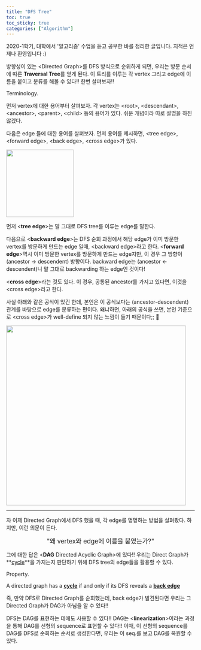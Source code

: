 ```yaml
---
title: "DFS Tree"
toc: true
toc_sticky: true
categories: ["Algorithm"]
---
```



2020-1학기, 대학에서 '알고리즘' 수업을 듣고 공부한 바를 정리한 글입니다. 지적은 언제나 환영입니다 :)

방향성이 있는 \<Directed Graph\>를 DFS 방식으로 순위하게 되면, 우리는 방문 순서에 따른 **Traversal Tree**를 얻게 된다. 이 트리를 이루는 각 vertex 그리고 edge에 이름을 붙이고 분류를 해볼 수 있다!! 한번 살펴보자!!

<span class="statement-title">Terminology.</span><br>

먼저 vertex에 대한 용어부터 살펴보자. 각 vertex는 \<root\>, \<descendant\>, \<ancestor\>, \<parent\>, \<child\> 등의 용어가 있다. 쉬운 개념이라 따로 설명을 하진 않겠다.

다음은 edge 들에 대한 용어를 살펴보자. 먼저 용어를 제시하면, \<tree edge\>, \<forward edge\>, \<back edge\>, \<cross edge\>가 있다.

<div class="img-wrapper">
  <img src="{{ "/images/computer-science/algorithm/dfs-tree-1.jpg" | relative_url }}" width="180px">
</div>

먼저 \<**tree edge**\>는 말 그대로 DFS tree를 이루는 edge를 말한다.

다음으로 \<**backward edge**\>는 DFS 순회 과정에서 해당 edge가 이미 방문한 vertex를 방문하게 만드는 edge 일때, \<backward edge\>라고 한다. \<**forward edge**\>역시 이미 방문한 vertex를 방문하게 만드는 edge지만, 이 경우 그 방향이 (ancestor → descendent) 방향이다. backward edge는 (ancestor ← descendent)니 말 그대로 backwarding 하는 edge인 것이다!

\<**cross edge**\>라는 것도 있다. 이 경우, 공통된 ancestor를 가지고 있다면, 이것을  \<cross edge\>라고 한다.

사실 아래와 같은 공식이 있긴 한데, 본인은 이 공식보다는 (ancestor-descendent) 관계를 바탕으로 edge를 분류하는 편이다. 왜냐하면, 아래의 공식을 쓰면, 본인 기준으로 \<cross edge\>가 well-define 되지 않는 느낌이 들기 때문이다;; 🤔

<div class="img-wrapper">
  <img src="{{ "/images/computer-science/algorithm/dfs-tree-2.jpg" | relative_url }}" width="480px">
</div>

<hr/>

자 이제 Directed Graph에서 DFS 했을 때, 각 edge를 명명하는 방법을 살펴봤다. 하지만, 이런 의문이 든다.

<div style="text-align: center;">

<big>"왜 vertex와 edge에 이름을 붙였는가?"</big>

</div>

그에 대한 답은 \<**DAG** Directed Acyclic Graph\>에 있다!! 우리는 Direct Graph가 **<u>cycle</u>**을 가지는지 판단하기 위해 DFS tree의 edge들을 활용할 수 있다.

<span class="statement-title">Property.</span><br>

A directed graph has a **<u>cycle</u>** if and only if its DFS reveals a **<u>back edge</u>**

즉, 만약 DFS로 Directed Graph를 순회했는데, back edge가 발견된다면 우리는 그 Directed Graph가 DAG가 아님을 알 수 있다!!

DFS는 DAG를 표현하는 데에도 사용할 수 있다!! DAG는 \<**linearization**\>이라는 과정을 통해 DAG를 선형의 sequence로 표현할 수 있다!! 이때, 이 선형의 sequence를 DAG를 DFS로 순회하는 순서로 생성한다면, 우리는 이 seq.를 보고 DAG를 복원할 수 있다.



